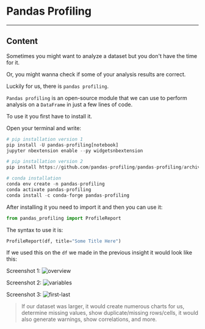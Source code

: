 ﻿---
author: Stefan-Stojanovic

type: normal

category: how to

---

# Pandas Profiling

---
## Content

Sometimes you might want to analyze a dataset but you don't have the time for it.

Or, you might wanna check if some of your analysis results are correct.

Luckily for us, there is `pandas profiling`.

`Pandas profiling` is an open-source module that we can use to perform analysis on a `DataFrame` in just a few lines of code.

To use it you first have to install it.

Open your terminal and write:
```py
# pip installation version 1
pip install -U pandas-profiling[notebook]
jupyter nbextension enable --py widgetsnbextension

# pip installation version 2
pip install https://github.com/pandas-profiling/pandas-profiling/archive/master.zip

# conda installation
conda env create -n pandas-profiling
conda activate pandas-profiling
conda install -c conda-forge pandas-profiling
```

After installing it you need to import it and then you can use it:
```py
from pandas_profiling import ProfileReport
```

The syntax to use it is:
```py
ProfileReport(df, title="Some Title Here")
```

If we used this on the `df` we made in the previous insight it would look like this:

Screenshot 1:
![overview](https://img.enkipro.com/23f31d4f4665f7c51e6ddb26b984420d.png)

Screenshot 2:
![variables](https://img.enkipro.com/e50a063c292f8be31adb72cfd803cef3.png)

Screenshot 3:
![first-last](https://img.enkipro.com/890da86d282cdd7ef61072b14ea0324c.png)

> If our dataset was larger, it would create numerous charts for us, determine missing values, show duplicate/missing rows/cells, it would also generate warnings, show correlations, and more.